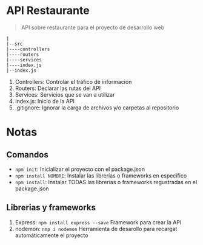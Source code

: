 # API Restaurante

> API sobre restaurante para el proyecto de desarrollo web

```
|
|--src
|----controllers
|----routers
|----services
|----index.js
|--index.js
```

1. Controllers: Controlar el tráfico de información
2. Routers: Declarar las rutas del API 
3. Services: Servicios que se van a utilizar
4. index.js: Inicio de la API
5. .gitignore: Ignorar la carga de archivos y/o carpetas al repositorio

# Notas
## Comandos 
- `npm init`: Inicializar el proyecto con el package.json
- `npm install NOMBRE`: Instalar las librerías o 
frameworks en específico
- `npm install`: Instalar TODAS las librerías o frameworks regustradas en el package.json
## Librerias y frameworks
1. Express: `npm install express --save` Framework para crear la API
2. nodemon: `nmp i nodemon` Herramienta de desarollo para recargat automáticamente el proyecto